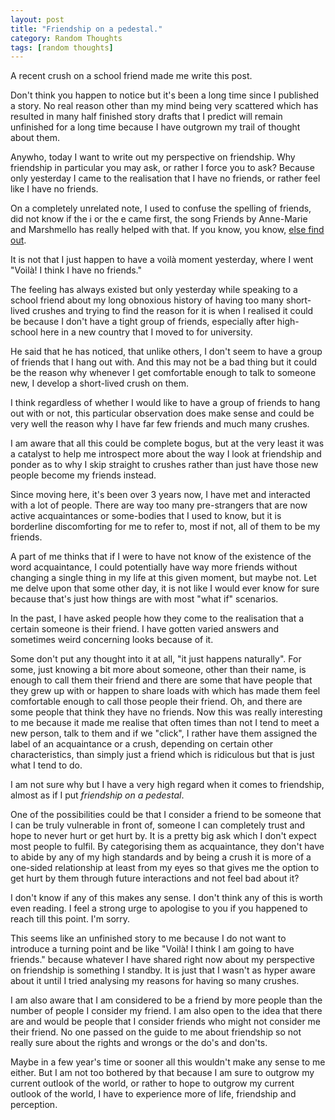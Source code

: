 ```yaml
---
layout: post
title: "Friendship on a pedestal."
category: Random Thoughts
tags: [random thoughts]
---
```


A recent crush on a school friend made me write this post.

Don't think you happen to notice but it's been a long time since I published a story.
No real reason other than my mind being very scattered which has resulted in many half finished story drafts that I predict will remain unfinished for a long time because I have outgrown my trail of thought about them.

Anywho, today I want to write out my perspective on friendship.
Why friendship in particular you may ask, or rather I force you to ask?
Because only yesterday I came to the realisation that I have no friends, or rather feel like I have no friends.

On a completely unrelated note, I used to confuse the spelling of friends, did not know if the i or the e came first, the song Friends by Anne-Marie and Marshmello has really helped with that. If you know, you know, [else find out](https://www.youtube.com/watch?v=CY8E6N5Nzec).

It is not that I just happen to have a voilà moment yesterday, where I went "Voilà! I think I have no friends."

The feeling has always existed but only yesterday while speaking to a school friend about my long obnoxious history of having too many short-lived crushes and trying to find the reason for it is when I realised it could be because I don't have a tight group of friends, especially after high-school here in a new country that I moved to for university.

He said that he has noticed, that unlike others, I don't seem to have a group of friends that I hang out with. And this may not be a bad thing but it could be the reason why whenever I get comfortable enough to talk to someone new, I develop a short-lived crush on them.

I think regardless of whether I would like to have a group of friends to hang out with or not, this particular observation does make sense and could be very well the reason why I have far few friends and much many crushes.

I am aware that all this could be complete bogus, but at the very least it was a catalyst to help me introspect more about the way I look at friendship and ponder as to why I skip straight to crushes rather than just have those new people become my friends instead.

Since moving here, it's been over 3 years now, I have met and interacted with a lot of people. There are way too many pre-strangers that are now active acquaintances or some-bodies that I used to know, but it is borderline discomforting for me to refer to, most if not, all of them to be my friends.

A part of me thinks that if I were to have not know of the existence of the word acquaintance, I could potentially have way more friends without changing a single thing in my life at this given moment, but maybe not. Let me delve upon that some other day, it is not like I would ever know for sure because that's just how things are with most "what if" scenarios.

In the past, I have asked people how they come to the realisation that a certain someone is their friend. I have gotten varied answers and sometimes weird concerning looks because of it.

Some don't put any thought into it at all, "it just happens naturally". For some, just knowing a bit more about someone, other than their name, is enough to call them their friend and there are some that have people that they grew up with or happen to share loads with which has made them feel comfortable enough to call those people their friend. Oh, and there are some people that think they have no friends.
Now this was really interesting to me because it made me realise that often times than not I tend to meet a new person, talk to them and if we "click", I rather have them assigned the label of an acquaintance or a crush, depending on certain other characteristics, than simply just a friend which is ridiculous but that is just what I tend to do.

I am not sure why but I have a very high regard when it comes to friendship, almost as if I put *friendship on a pedestal*.

One of the possibilities could be that I consider a friend to be someone that I can be truly vulnerable in front of, someone I can completely trust and hope to never hurt or get hurt by. It is a pretty big ask which I don't expect most people to fulfil. By categorising them as acquaintance, they don't have to abide by any of my high standards and by being a crush it is more of a one-sided relationship at least from my eyes so that gives me the option to get hurt by them through future interactions and not feel bad about it?

I don't know if any of this makes any sense. I don't think any of this is worth even reading. I feel a strong urge to apologise to you if you happened to reach till this point. I'm sorry.

This seems like an unfinished story to me because I do not want to introduce a turning point and be like "Voilà! I think I am going to have friends." because whatever I have shared right now about my perspective on friendship is something I standby. It is just that I wasn't as hyper aware about it until I tried analysing my reasons for having so many crushes.

I am also aware that I am considered to be a friend by more people than the number of people I consider my friend. I am also open to the idea that there are and would be people that I consider friends who might not consider me their friend.
No one passed on the guide to me about friendship so not really sure about the rights and wrongs or the do's and don'ts.

Maybe in a few year's time or sooner all this wouldn't make any sense to me either. But I am not too bothered by that because I am sure to outgrow my current outlook of the world, or rather to hope to outgrow my current outlook of the world, I have to experience more of life, friendship and perception.
